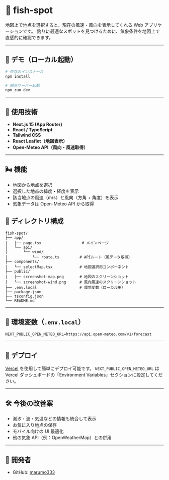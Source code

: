 # 🎣 fish-spot

地図上で地点を選択すると、現在の風速・風向を表示してくれる Web アプリケーションです。
釣りに最適なスポットを見つけるために、気象条件を地図上で直感的に確認できます。

---

## 🚀 デモ（ローカル起動）

```bash
# 依存のインストール
npm install

# 開発サーバー起動
npm run dev
```

---

## 🔧 使用技術

* **Next.js 15 (App Router)**
* **React / TypeScript**
* **Tailwind CSS**
* **React Leaflet（地図表示）**
* **Open-Meteo API（風向・風速取得）**

---

## 🌬 機能

* 地図から地点を選択
* 選択した地点の緯度・経度を表示
* 該当地点の風速（m/s）と風向（方角 + 角度）を表示
* 気象データは Open-Meteo API から取得


## 📁 ディレクトリ構成

```
fish-spot/
├── app/
│   ├── page.tsx                  # メインページ
│   └── api/
│       └── wind/
│           └── route.ts         # APIルート（風データ取得）
├── components/
│   └── selectMap.tsx            # 地図選択用コンポーネント
├── public/
│   ├── screenshot-map.png       # 地図のスクリーンショット
│   └── screenshot-wind.png      # 風向風速のスクリーンショット
├── .env.local                   # 環境変数（ローカル用）
├── package.json
├── tsconfig.json
└── README.md
```

---

## 🔑 環境変数（`.env.local`）

```env
NEXT_PUBLIC_OPEN_METEO_URL=https://api.open-meteo.com/v1/forecast
```

---

## 🚀 デプロイ

[Vercel](https://vercel.com/) を使用して簡単にデプロイ可能です。
`NEXT_PUBLIC_OPEN_METEO_URL` は Vercel ダッシュボードの「Environment Variables」セクションに設定してください。

---

## 🛠 今後の改善案

* 潮汐・波・気温などの情報も統合して表示
* お気に入り地点の保存
* モバイル向けの UI 最適化
* 他の気象 API（例：OpenWeatherMap）との併用

---

## 👤 開発者

* GitHub: [marumo333](https://github.com/marumo333)
